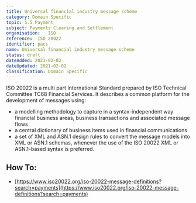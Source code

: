 ```yaml
---
title: Universal financial industry message scheme
category: Domain Specific
topic: 5.5 Payment
subject: Payments Clearing and Settlement
organisation:	ISO
reference:	ISO 20022
identifier:	pacs
name: Universal financial industry message scheme
status: draft
dateAdded: 2021-02-02
dateUpdated: 2021-02-02
classification: Domain Specific
---
```




ISO 20022 is a multi part International Standard prepared by ISO Technical Committee TC68 Financial Services. It describes a common platform for the development of messages using:
 - a modelling methodology to capture in a syntax-independent way financial business areas, business transactions and associated message flows
 - a central dictionary of business items used in financial communications
 - a set of XML and ASN.1 design rules to convert the message models into XML or ASN.1 schemas, whenever the use of the ISO 20022 XML or ASN.1-based syntax is preferred.


## How To:
 - [https://www.iso20022.org/iso-20022-message-definitions?search=payments](https://www.iso20022.org/iso-20022-message-definitions?search=payments)
